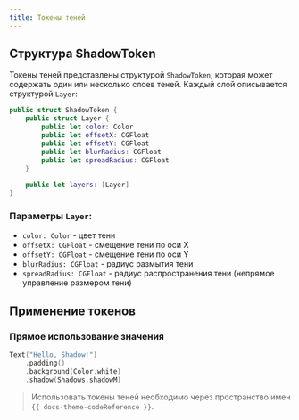 ```yaml
---
title: Токены теней
---
```


## Структура ShadowToken

Токены теней представлены структурой `ShadowToken`, которая может содержать один или несколько слоев теней. Каждый слой описывается структурой `Layer`:

```swift
public struct ShadowToken {
    public struct Layer {
        public let color: Color
        public let offsetX: CGFloat
        public let offsetY: CGFloat
        public let blurRadius: CGFloat
        public let spreadRadius: CGFloat
    }
    
    public let layers: [Layer]
}
```

### Параметры `Layer`:
- `color: Color` - цвет тени
- `offsetX: CGFloat` - смещение тени по оси X
- `offsetY: CGFloat` - смещение тени по оси Y
- `blurRadius: CGFloat` - радиус размытия тени
- `spreadRadius: CGFloat` - радиус распространения тени (непрямое управление размером тени)

## Применение токенов

### Прямое использование значения
```swift
Text("Hello, Shadow!")
    .padding()
    .background(Color.white)
    .shadow(Shadows.shadowM)
```

>Использовать токены теней необходимо через пространство имен `{{ docs-theme-codeReference }}`.
